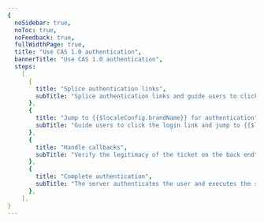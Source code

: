 ```yaml
---
{
  noSidebar: true,
  noToc: true,
  noFeedback: true,
  fullWidthPage: true,
  title: "Use CAS 1.0 authentication",
  bannerTitle: "Use CAS 1.0 authentication",
  steps:
    [
      {
        title: "Splice authentication links",
        subTitle: "Splice authentication links and guide users to click",
      },
      {
        title: "Jump to {{$localeConfig.brandName}} for authentication",
        subTitle: "Guide users to click the login link and jump to {{$localeConfig.brandName}} for authentication",
      },
      {
        title: "Handle callbacks",
        subTitle: "Verify the legitimacy of the ticket on the back end",
      },
      {
        title: "Complete authentication",
        subTitle: "The server authenticates the user and executes the subsequent process",
      },
    ],
}
---
```


<IntegrationDetail/>
